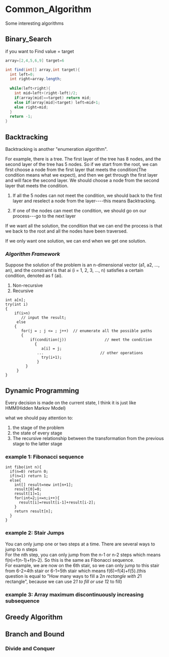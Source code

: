 # Common_Algorithm

Some interesting algorithms  

## Binary_Search
if you want to Find value = target

```java
array=[2,4,5,6,9] target=6

int find(int[] array,int target){
  int left=0;
  int right=array.length;
  
  while(left<right){
    int mid=left+(right-left)/2;
    if(array[mid]==target) return mid;
    else if(array[mid]<target) left=mid+1;
    else right=mid;
  }
  return -1;
}
```

## Backtracking

Backtracking is another "enumeration algorithm".  
  
For example, there is a tree. The first layer of the tree has 8 nodes, and the second layer of the tree has 5 nodes. So if we start from the root, we can first choose a node from the first layer that meets the condition(The condition means what we expect), and then we get through the first layer and will face the second layer. We should choose a node from the second layer that meets the condition.  
  
1. If all the 5 nodes can not meet the condition, we should back to the first layer and reselect a node from the layer----this means Backtracking.  
  
2. If one of the nodes can meet the condition, we should go on our process---go to the next layer  
  
If we want all the solution, the condition that we can end the process is that we back to the root and all the nodes have been traversed.

If we only want one solution, we can end when we get one solution.

### *Algorithm Framework*  
Suppose the solution of the problem is an n-dimensional vector (a1, a2, ..., an), and the constraint is that ai (i = 1, 2, 3, ..., n) satisfies a certain condition, denoted as f (ai).  
1.  Non-recursive  
2.  Recursive
```
int a[n];
try(int i)
{
    if(i>n)
       // input the result;
     else
    {
       for(j = ; j <= ; j++)  // enumerate all the possible paths
       {
           if(condition(j))                 // meet the condition
             {
                a[i] = j;
              ...                         // other operations
                try(i+1);
              }
         }
     }
}
```
## Dynamic Programming  

Every decision is made on the current state, I think it is just like HMM(Hidden Markov Model)  
  
what we should pay attention to:
1.  the stage of the problem
2.  the state of every stage
3.  The recursive relationship between the transformation from the previous stage to the latter stage

### example 1: Fibonacci sequence
```
int fibo(int n){
  if(n=0) return 0;
  if(n=1) return 1;
  else{
    int[] result=new int[n+1];
    result[0]=0;
    result[1]=1;
    for(int=2;i<=n;i++){
      result[i]=reuslt[i-1]+result[i-2];
    }
    return result[n];
  }
}
```
### example 2: Stair Jumps 
You can only jump one or two steps at a time. There are several ways to jump to n steps  
For the nth step, you can only jump from the n-1 or n-2 steps which means f(n)=f(n-1)+f(n-2). So this is the same as Fibonacci sequence.  
For example, we are now on the 6th stair, so we can only jump to this stair from 6-2=4th stair or 6-1=5th stair which means f(6)=f(4)+f(5).(this question is equal to "How many ways to fill a 2*n rectangle with 2*1 rectangle", because we can use 2*1 to fill or use 1*2 to fill) 

### example 3: Array maximum discontinuously increasing subsequence

## Greedy Algorithm


## Branch and Bound


### Divide and Conquer


